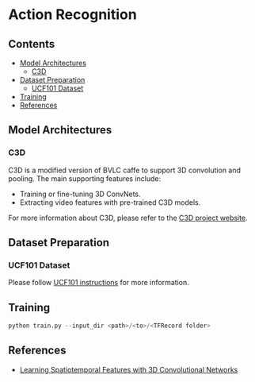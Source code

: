 # Action Recognition <!-- omit in toc -->

## Contents <!-- omit in toc -->

- [Model Architectures](#model-architectures)
  - [C3D](#c3d)
- [Dataset Preparation](#dataset-preparation)
  - [UCF101 Dataset](#ucf101-dataset)
- [Training](#training)
- [References](#references)

## Model Architectures

### C3D

C3D is a modified version of BVLC caffe to support 3D convolution and pooling. The main supporting features include:

- Training or fine-tuning 3D ConvNets.
- Extracting video features with pre-trained C3D models.

For more information about C3D, please refer to the [C3D project website](http://vlg.cs.dartmouth.edu/c3d).

## Dataset Preparation

### UCF101 Dataset

Please follow [UCF101 instructions](../datasets/ucf101) for more information.

## Training

```python
python train.py --input_dir <path>/<to>/<TFRecord folder>
```

## References

- <a href='https://arxiv.org/pdf/1412.0767.pdf'>Learning Spatiotemporal Features with 3D Convolutional Networks</a><br>
